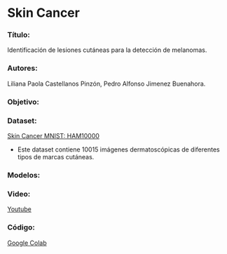 # Skin Cancer
### Título:
Identificación de lesiones cutáneas para la detección de melanomas.

### Autores:
Liliana Paola Castellanos Pinzón, Pedro Alfonso Jimenez Buenahora.
### Objetivo:

### Dataset:
[Skin Cancer MNIST: HAM10000](https://www.kaggle.com/kmader/skin-cancer-mnist-ham10000)
* Este dataset contiene 10015 imágenes dermatoscópicas de diferentes tipos de marcas cutáneas.
### Modelos:

### Video:
[Youtube](https://www.youtube.com/)
### Código:
[Google Colab](https://colab.research.google.com/)

